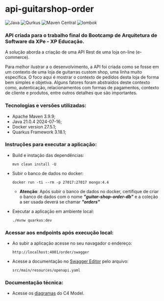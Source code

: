 # api-guitarshop-order

![Java](https://img.shields.io/badge/java-version%2021-blue)
![Qurkus](https://img.shields.io/badge/quarkus-version%203.17.8-blueviolet)
![Maven Central](https://img.shields.io/badge/maven-version%203.9.9-green)
![lombok](https://img.shields.io/badge/lombok-version%201.18.30-orange)

### API criada para o trabalho final do Bootcamp de Arquitetura de Software da XPe - XP Educação.

A solução aborda a criação de uma API Rest de uma loja on-line (e-commerce).

Para melhor ilustrar a o desenvolvimento, a API foi criada como se fosse em um contexto de uma loja de guitarras custom shop, uma linha muito específica.
O foco aqui é mostrar o contexto de pedidos desta loja de forma bem simples e objetiva. Alguns fatores foram abstraídos deste contexto como, autenticação, relacionamentos com formas de pagamentos, contexto de cliente e produtos, entre outros detalhes que são importantes.

### Tecnologias e versões utilizadas:
- Apache Maven 3.9.9;
- Java 21.0.4 2024-07-16;
- Docker version 27.5.1;
- Quarkus Framework 3.18.1;

### Instruções para executar a aplicação:

- Build e instação das dependências:

    ```shell script
    mvn clean install -U
    ```
- Subir o banco de dados no docker:

    ```shell script
    docker run -ti --rm -p 27017:27017 mongo:4.4
    ```
    - **Atenção**: Após subir o banco de dados no docker, certifique de criar o banco de dados com o nome ***"guitar-shop-order-db"*** e a coleção a ser usada deverá se chamar ***"orders"***

- Executar a aplicação em ambiente local:

    ```shell script
    ./mvnw quarkus:dev
    ```

### Acessar aos endpoints após execução local:
- Ao subir a aplicação acesse no seu navagador o endereço:

    ```shell script
    http://localhost:4001/order/swagger
    ```
- Acesse a documentação no [Swagger Editor](https://editor-next.swagger.io/) pelo arquivo:

    ```shell script
    src/main/resources/openapi.yaml
    ```
### Documentação técnica:
- Acesse os [diagramas](docs/diagrams.md) do C4 Model.
